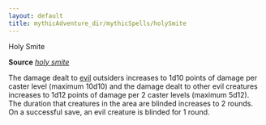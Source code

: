 ```yaml
---
layout: default
title: mythicAdventure_dir/mythicSpells/holySmite
---
```

Holy Smite

**Source** [_holy smite_](spell_dir/holySmite#_holy-smite)

The damage dealt to [evil](monsters/creatureTypes#_evil-subtype) outsiders increases to 1d10 points of damage per caster level (maximum 10d10) and the damage dealt to other evil creatures increases to 1d12 points of damage per 2 caster levels (maximum 5d12). The duration that creatures in the area are blinded increases to 2 rounds. On a successful save, an evil creature is blinded for 1 round.

